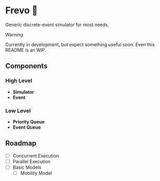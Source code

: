 # Frevo 💃

Generic discrete-event simulator for most needs.

> [!WARNING]
> Currently in development, but expect something useful soon. Even this README
> is an WIP.

## Components

### High Level

- **Simulator**
- **Event**

### Low Level

- **Priority Queue**
- **Event Queue**

## Roadmap

- [ ] Concurrent Execution
- [ ] Parallel Execution
- [ ] Basic Models
  - [ ] Mobility Model
